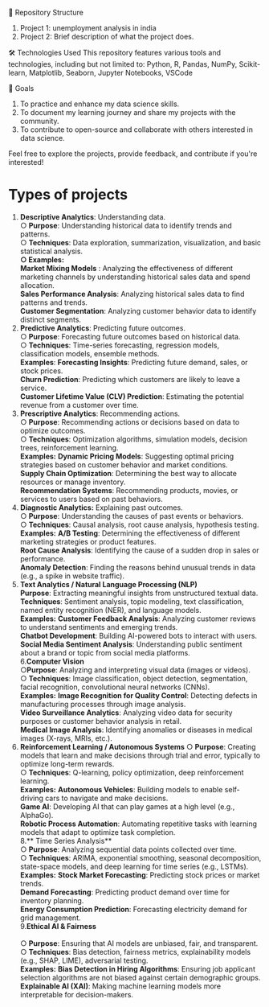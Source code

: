 📁 Repository Structure
  1. Project 1: unemployment analysis in india
  2. Project 2: Brief description of what the project does.

🛠 Technologies Used
  This repository features various tools and technologies, including but not limited to:
  Python, R, Pandas, NumPy, Scikit-learn, Matplotlib, Seaborn, Jupyter Notebooks, VSCode

🎯 Goals
  1. To practice and enhance my data science skills.
  2. To document my learning journey and share my projects with the community.
  3. To contribute to open-source and collaborate with others interested in data science.

Feel free to explore the projects, provide feedback, and contribute if you're interested!

# Types of projects 
1. **Descriptive Analytics**: Understanding data.<br>
	○ **Purpose**: Understanding historical data to identify trends and patterns.<br>
	○ **Techniques**: Data exploration, summarization, visualization, and basic statistical analysis.<br>
   **○ Examples:**<br>
**Market Mixing Models** : Analyzing the effectiveness of different marketing channels by understanding historical sales data and spend allocation.<br>
**Sales Performance Analysis**: Analyzing historical sales data to find patterns and trends.<br>
**Customer Segmentation**: Analyzing customer behavior data to identify distinct segments.<br>
2. **Predictive Analytics**: Predicting future outcomes.<br>
	○ **Purpose**: Forecasting future outcomes based on historical data.<br>
	○ **Techniques**: Time-series forecasting, regression models, classification models, ensemble methods.<br>
   	**Examples**:
   **Forecasting Insights**: Predicting future demand, sales, or stock prices.<br>
   **Churn Prediction**: Predicting which customers are likely to leave a service.<br>
   **Customer Lifetime Value (CLV) Prediction**: Estimating the potential revenue from a customer over time.<br>
3. **Prescriptive Analytics**:  Recommending actions.<br>
	○ **Purpose**: Recommending actions or decisions based on data to optimize outcomes.<br>
	○ **Techniques**: Optimization algorithms, simulation models, decision trees, reinforcement learning.<br>
	**Examples:**
   **Dynamic Pricing Models**: Suggesting optimal pricing strategies based on customer behavior and market conditions.<br>
   **Supply Chain Optimization**: Determining the best way to allocate resources or manage inventory.<br>
   **Recommendation Systems**: Recommending products, movies, or services to users based on past behaviors.<br>
4. **Diagnostic Analytics:** Explaining past outcomes.<br>
	○ **Purpose**: Understanding the causes of past events or behaviors.<br>
	○ **Techniques**: Causal analysis, root cause analysis, hypothesis testing.<br>
	**Examples:**
   **A/B Testing**: Determining the effectiveness of different marketing strategies or product features.<br>
   **Root Cause Analysis**: Identifying the cause of a sudden drop in sales or performance.<br>
   **Anomaly Detection**: Finding the reasons behind unusual trends in data (e.g., a spike in website traffic).<br>
5. **Text Analytics / Natural Language Processing (NLP)**
 <br>**Purpose**: Extracting meaningful insights from unstructured textual data.<br>
**Techniques**: Sentiment analysis, topic modeling, text classification, named entity recognition (NER), and language models.<br>
	**Examples:**
   **Customer Feedback Analysis**: Analyzing customer reviews to understand sentiments and emerging trends.<br>
   **Chatbot Development**: Building AI-powered bots to interact with users.<br>
   **Social Media Sentiment Analysis**: Understanding public sentiment about a brand or topic from social media platforms.<br>
6.**Computer Vision**<br>
	○**Purpose**: Analyzing and interpreting visual data (images or videos).<br>
	○ **Techniques**: Image classification, object detection, segmentation, facial recognition, convolutional neural networks (CNNs).<br>
	**Examples:**
   **Image Recognition for Quality Control**: Detecting defects in manufacturing processes through image analysis.<br>
   **Video Surveillance Analytics**: Analyzing video data for security purposes or customer behavior analysis in retail.<br>
   **Medical Image Analysis**: Identifying anomalies or diseases in medical images (X-rays, MRIs, etc.).<br>
7. **Reinforcement Learning / Autonomous Systems**
	○ **Purpose**: Creating models that learn and make decisions through trial and error, typically to optimize long-term rewards.<br>
	○ **Techniques**: Q-learning, policy optimization, deep reinforcement learning.<br>
   	**Examples:**
   **Autonomous Vehicles**: Building models to enable self-driving cars to navigate and make decisions.<br>
   **Game AI**: Developing AI that can play games at a high level (e.g., AlphaGo).<br>
   **Robotic Process Automation**: Automating repetitive tasks with learning models that adapt to optimize task completion.<br>
8.** Time Series Analysis**
	<br>○ **Purpose**: Analyzing sequential data points collected over time.<br>
	○ **Techniques**: ARIMA, exponential smoothing, seasonal decomposition, state-space models, and deep learning for time series (e.g., LSTMs).<br>
   	**Examples:**
   **Stock Market Forecasting**: Predicting stock prices or market trends.<br>
   **Demand Forecasting**: Predicting product demand over time for inventory planning.<br>
   **Energy Consumption Prediction**: Forecasting electricity demand for grid management.<br>
9.**Ethical AI & Fairness**<br>
	<br>○ **Purpose**: Ensuring that AI models are unbiased, fair, and transparent.<br>
	○ **Techniques**: Bias detection, fairness metrics, explainability models (e.g., SHAP, LIME), adversarial testing.<br>
   	**Examples:**
   **Bias Detection in Hiring Algorithms**: Ensuring job applicant selection algorithms are not biased against certain demographic groups.<br>
   **Explainable AI (XAI)**: Making machine learning models more interpretable for decision-makers.<br>
